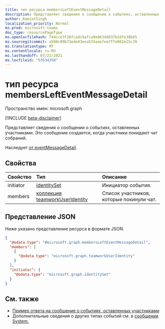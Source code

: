 ```yaml
---
title: тип ресурса membersLeftEventMessageDetail
description: Представляет сведения о сообщении о событиях, оставленных участниками.
author: RamjotSingh
localization_priority: Normal
ms.prod: microsoft-teams
doc_type: resourcePageType
ms.openlocfilehash: 744cce3f20fcadc9afca9e863dd037b1dfe38b65
ms.sourcegitcommit: a598c09b73e4e43eea5f4aaefea7ffe062e15c39
ms.translationtype: MT
ms.contentlocale: ru-RU
ms.lasthandoff: 07/22/2021
ms.locfileid: "53534358"
---
```

# <a name="memberslefteventmessagedetail-resource-type"></a>тип ресурса membersLeftEventMessageDetail

Пространство имен: microsoft.graph

[!INCLUDE [beta-disclaimer](../../includes/beta-disclaimer.md)]

Представляет сведения о сообщении о событиях, оставленных участниками.
Это сообщение создается, когда участники покидают чат собраний.


Наследует [от eventMessageDetail](../resources/eventmessagedetail.md).

## <a name="properties"></a>Свойства
|Свойство|Тип|Описание|
|:---|:---|:---|
|initiator|[identitySet](../resources/identityset.md)|Инициатор события.|
|members|[коллекция teamworkUserIdentity](../resources/teamworkuseridentity.md)|Список участников, которые покинули чат.|

## <a name="json-representation"></a>Представление JSON
Ниже указано представление ресурса в формате JSON.
<!-- {
  "blockType": "resource",
  "@odata.type": "microsoft.graph.membersLeftEventMessageDetail",
  "baseType": "microsoft.graph.eventMessageDetail"
}
-->
``` json
{
  "@odata.type": "#microsoft.graph.membersLeftEventMessageDetail",
  "members": [
    {
      "@odata.type": "microsoft.graph.teamworkUserIdentity"
    }
  ],
  "initiator": {
    "@odata.type": "microsoft.graph.identitySet"
  }
}
```


## <a name="see-also"></a>См. также
- [Пример ответа на сообщение о событиях, оставленных участниками](/graph/system-messages/#members-left)
- Дополнительные сведения о других типах событий см. в [сообщении System.](/graph/system-messages)